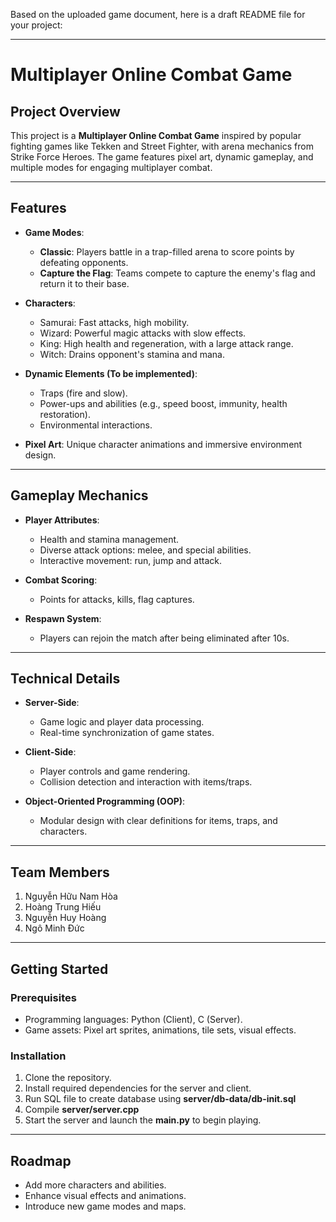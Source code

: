 Based on the uploaded game document, here is a draft README file for your project:

---

# Multiplayer Online Combat Game

## Project Overview
This project is a **Multiplayer Online Combat Game** inspired by popular fighting games like Tekken and Street Fighter, with arena mechanics from Strike Force Heroes. The game features pixel art, dynamic gameplay, and multiple modes for engaging multiplayer combat.

---

## Features
- **Game Modes**:
  - **Classic**: Players battle in a trap-filled arena to score points by defeating opponents.
  - **Capture the Flag**: Teams compete to capture the enemy's flag and return it to their base.

- **Characters**:
  - Samurai: Fast attacks, high mobility.
  - Wizard: Powerful magic attacks with slow effects.
  - King: High health and regeneration, with a large attack range.
  - Witch: Drains opponent's stamina and mana.

- **Dynamic Elements (To be implemented)**:
  - Traps (fire and slow).
  - Power-ups and abilities (e.g., speed boost, immunity, health restoration).
  - Environmental interactions.

- **Pixel Art**: Unique character animations and immersive environment design.

---

## Gameplay Mechanics
- **Player Attributes**:
  - Health and stamina management.
  - Diverse attack options: melee, and special abilities.
  - Interactive movement: run, jump and attack.

- **Combat Scoring**:
  - Points for attacks, kills, flag captures.

- **Respawn System**:
  - Players can rejoin the match after being eliminated after 10s.

---

## Technical Details
- **Server-Side**:
  - Game logic and player data processing.
  - Real-time synchronization of game states.

- **Client-Side**:
  - Player controls and game rendering.
  - Collision detection and interaction with items/traps.

- **Object-Oriented Programming (OOP)**:
  - Modular design with clear definitions for items, traps, and characters.

---

## Team Members
1. Nguyễn Hữu Nam Hòa
2. Hoàng Trung Hiếu
3. Nguyễn Huy Hoàng
4. Ngô Minh Đức

---

## Getting Started
### Prerequisites
- Programming languages: Python (Client), C (Server).
- Game assets: Pixel art sprites, animations, tile sets, visual effects.

### Installation
1. Clone the repository.
2. Install required dependencies for the server and client.
3. Run SQL file to create database using __server/db-data/db-init.sql__
4. Compile __server/server.cpp__ 
5. Start the server and launch the __main.py__ to begin playing.


---

## Roadmap
- Add more characters and abilities.
- Enhance visual effects and animations.
- Introduce new game modes and maps.
